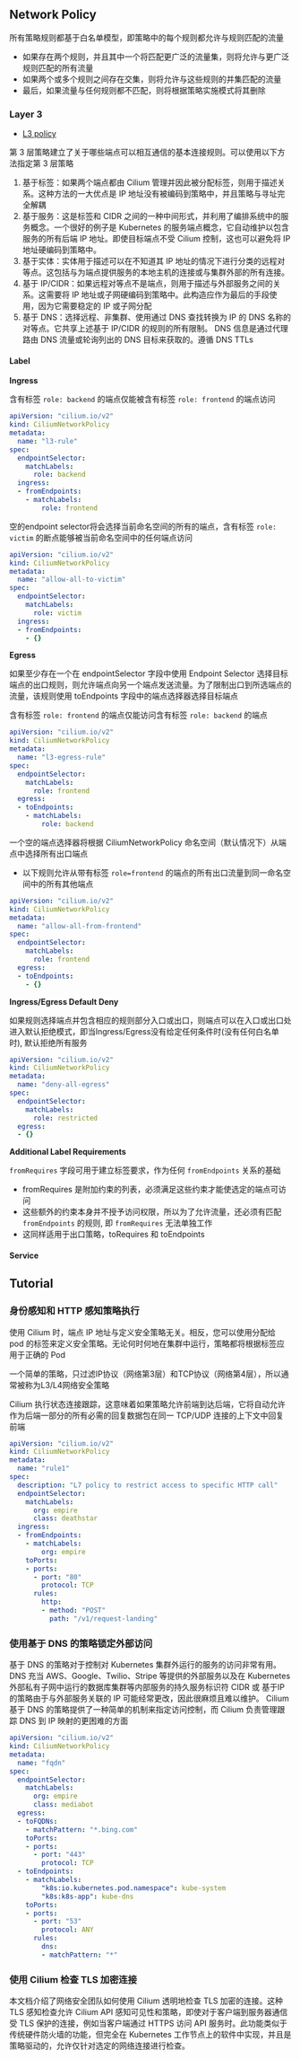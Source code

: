 ## Network Policy

所有策略规则都基于白名单模型，即策略中的每个规则都允许与规则匹配的流量
- 如果存在两个规则，并且其中一个将匹配更广泛的流量集，则将允许与更广泛规则匹配的所有流量
- 如果两个或多个规则之间存在交集，则将允许与这些规则的并集匹配的流量
- 最后，如果流量与任何规则都不匹配，则将根据策略实施模式将其删除

### Layer 3

- [L3 policy](https://docs.cilium.io/en/stable/policy/language)

第 3 层策略建立了关于哪些端点可以相互通信的基本连接规则。可以使用以下方法指定第 3 层策略
1. 基于标签：如果两个端点都由 Cilium 管理并因此被分配标签，则用于描述关系。这种方法的一大优点是 IP 地址没有被编码到策略中，并且策略与寻址完全解耦
2. 基于服务：这是标签和 CIDR 之间的一种中间形式，并利用了编排系统中的服务概念。一个很好的例子是 Kubernetes 的服务端点概念，它自动维护以包含服务的所有后端 IP 地址。即使目标端点不受 Cilium 控制，这也可以避免将 IP 地址硬编码到策略中。
3. 基于实体：实体用于描述可以在不知道其 IP 地址的情况下进行分类的远程对等点。这包括与为端点提供服务的本地主机的连接或与集群外部的所有连接。
4. 基于 IP/CIDR：如果远程对等点不是端点，则用于描述与外部服务之间的关系。这需要将 IP 地址或子网硬编码到策略中。此构造应作为最后的手段使用，因为它需要稳定的 IP 或子网分配
5. 基于 DNS：选择远程、非集群、使用通过 DNS 查找转换为 IP 的 DNS 名称的对等点。它共享上述基于 IP/CIDR 的规则的所有限制。 DNS 信息是通过代理路由 DNS 流量或轮询列出的 DNS 目标来获取的。遵循 DNS TTLs


#### Label

**Ingress**

含有标签 `role: backend` 的端点仅能被含有标签 `role: frontend` 的端点访问

```yaml
apiVersion: "cilium.io/v2"
kind: CiliumNetworkPolicy
metadata:
  name: "l3-rule"
spec:
  endpointSelector:
    matchLabels:
      role: backend
  ingress:
  - fromEndpoints:
    - matchLabels:
        role: frontend
```

空的endpoint selector将会选择当前命名空间的所有的端点，含有标签 `role: victim` 的断点能够被当前命名空间中的任何端点访问
  
```yaml
apiVersion: "cilium.io/v2"
kind: CiliumNetworkPolicy
metadata:
  name: "allow-all-to-victim"
spec:
  endpointSelector:
    matchLabels:
      role: victim
  ingress:
  - fromEndpoints:
    - {}
```

**Egress**

如果至少存在一个在 endpointSelector 字段中使用 Endpoint Selector 选择目标端点的出口规则，则允许端点向另一个端点发送流量。为了限制出口到所选端点的流量，该规则使用 toEndpoints 字段中的端点选择器选择目标端点

含有标签 `role: frontend` 的端点仅能访问含有标签 `role: backend`  的端点

```yaml
apiVersion: "cilium.io/v2"
kind: CiliumNetworkPolicy
metadata:
  name: "l3-egress-rule"
spec:
  endpointSelector:
    matchLabels:
      role: frontend
  egress:
  - toEndpoints:
    - matchLabels:
        role: backend
```

一个空的端点选择器将根据 CiliumNetworkPolicy 命名空间（默认情况下）从端点中选择所有出口端点
- 以下规则允许从带有标签 `role=frontend` 的端点的所有出口流量到同一命名空间中的所有其他端点

```yaml
apiVersion: "cilium.io/v2"
kind: CiliumNetworkPolicy
metadata:
  name: "allow-all-from-frontend"
spec:
  endpointSelector:
    matchLabels:
      role: frontend
  egress:
  - toEndpoints:
    - {}
```

**Ingress/Egress Default Deny**

如果规则选择端点并包含相应的规则部分入口或出口，则端点可以在入口或出口处进入默认拒绝模式，即当Ingress/Egress没有给定任何条件时(没有任何白名单时), 默认拒绝所有服务

```yaml
apiVersion: "cilium.io/v2"
kind: CiliumNetworkPolicy
metadata:
  name: "deny-all-egress"
spec:
  endpointSelector:
    matchLabels:
      role: restricted
  egress:
  - {}
```

**Additional Label Requirements**

`fromRequires` 字段可用于建立标签要求，作为任何 `fromEndpoints` 关系的基础
- fromRequires 是附加约束的列表，必须满足这些约束才能使选定的端点可访问
- 这些额外的约束本身并不授予访问权限，所以为了允许流量，还必须有匹配 `fromEndpoints` 的规则, 即 `fromRequires` 无法单独工作
- 这同样适用于出口策略，toRequires 和 toEndpoints

#### Service
































## Tutorial
### 身份感知和 HTTP 感知策略执行

使用 Cilium 时，端点 IP 地址与定义安全策略无关。相反，您可以使用分配给 pod 的标签来定义安全策略。无论何时何地在集群中运行，策略都将根据标签应用于正确的 Pod

一个简单的策略，只过滤IP协议（网络第3层）和TCP协议（网络第4层），所以通常被称为L3/L4网络安全策略

Cilium 执行状态连接跟踪，这意味着如果策略允许前端到达后端，它将自动允许作为后端一部分的所有必需的回复数据包在同一 TCP/UDP 连接的上下文中回复前端

```yaml
apiVersion: "cilium.io/v2"
kind: CiliumNetworkPolicy
metadata:
  name: "rule1"
spec:
  description: "L7 policy to restrict access to specific HTTP call"
  endpointSelector:
    matchLabels:
      org: empire
      class: deathstar
  ingress:
  - fromEndpoints:
    - matchLabels:
        org: empire
    toPorts:
    - ports:
      - port: "80"
        protocol: TCP
      rules:
        http:
        - method: "POST"
          path: "/v1/request-landing"
```

### 使用基于 DNS 的策略锁定外部访问

基于 DNS 的策略对于控制对 Kubernetes 集群外运行的服务的访问非常有用。 DNS 充当 AWS、Google、Twilio、Stripe 等提供的外部服务以及在 Kubernetes 外部私有子网中运行的数据库集群等内部服务的持久服务标识符
CIDR 或 基于IP的策略由于与外部服务关联的 IP 可能经常更改，因此很麻烦且难以维护。 Cilium 基于 DNS 的策略提供了一种简单的机制来指定访问控制，而 Cilium 负责管理跟踪 DNS 到 IP 映射的更困难的方面

```yaml
apiVersion: "cilium.io/v2"
kind: CiliumNetworkPolicy
metadata:
  name: "fqdn"
spec:
  endpointSelector:
    matchLabels:
      org: empire
      class: mediabot
  egress:
  - toFQDNs:
    - matchPattern: "*.bing.com"
    toPorts:
    - ports:
      - port: "443"
        protocol: TCP
  - toEndpoints:
    - matchLabels:
        "k8s:io.kubernetes.pod.namespace": kube-system
        "k8s:k8s-app": kube-dns
    toPorts:
    - ports:
      - port: "53"
        protocol: ANY
      rules:
        dns:
        - matchPattern: "*"

```

### 使用 Cilium 检查 TLS 加密连接

本文档介绍了网络安全团队如何使用 Cilium 透明地检查 TLS 加密的连接。这种 TLS 感知检查允许 Cilium API 感知可见性和策略，即使对于客户端到服务器通信受 TLS 保护的连接，例如当客户端通过 HTTPS 访问 API 服务时。此功能类似于传统硬件防火墙的功能，但完全在 Kubernetes 工作节点上的软件中实现，并且是策略驱动的，允许仅针对选定的网络连接进行检查。